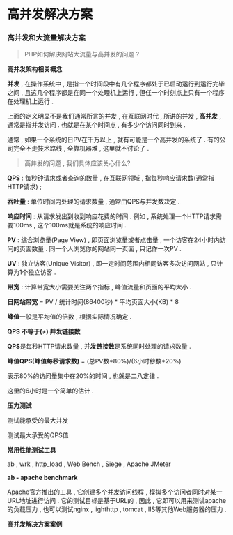 # 高并发解决方案

### 高并发和大流量解决方案

> PHP如何解决网站大流量与高并发的问题 ?

**高并发架构相关概念**

**并发** , 在操作系统中 , 是指一个时间段中有几个程序都处于已启动运行到运行完毕之间 , 且这几个程序都是在同一个处理机上运行 , 但任一个时刻点上只有一个程序在处理机上运行 .

上面的定义明显不是我们通常所言的并发 , 在互联网时代 , 所讲的并发 , **高并发** , 通常是指并发访问 . 也就是在某个时间点 , 有多少个访问同时到来 .

通常 , 如果一个系统的日PV在千万以上 , 就有可能是一个高并发的系统了 . 有的公司完全不走技术路线 , 全靠机器堆 , 这里就不讨论了 .

> 高并发的问题 , 我们具体应该关心什么?

**QPS** : 每秒钟请求或者查询的数量 , 在互联网领域 , 指每秒响应请求数\(通常指HTTP请求\) ;

**吞吐量** : 单位时间内处理的请求数量 , 通常由QPS与并发数决定 .

**响应时间** : 从请求发出到收到响应花费的时间 . 例如 , 系统处理一个HTTP请求需要100ms , 这个100ms就是系统的响应时间 .

**PV** : 综合浏览量\(Page View\) , 即页面浏览量或者点击量 , 一个访客在24小时内访问的页面数量 . 同一个人浏览你的网站同一页面 , 只记作一次PV .

**UV** : 独立访客\(Unique Visitor\) , 即一定时间范围内相同访客多次访问网站 , 只计算为1个独立访客 .

**带宽** : 计算带宽大小需要关注两个指标 , 峰值流量和页面的平均大小 .

**日网站带宽** = PV / 统计时间\(86400秒\) \* 平均页面大小\(KB\) \* 8

**峰值**一般是平均值的倍数 , 根据实际情况确定 .

**QPS 不等于\(≠\) 并发链接数**

**QPS**是每秒HTTP请求数量 , **并发链接数**是系统同时处理的请求数量 .

**峰值QPS\(峰值每秒请求数\)** = \(总PV数\*80%\)/\(6小时秒数\*20%\)

表示80%的访问量集中在20%的时间 , 也就是二八定律 .

这里的6小时是一个简单的估计 .

**压力测试**

测试能承受的最大并发

测试最大承受的QPS值

**常用性能测试工具**

ab , wrk , http\_load , Web Bench , Siege , Apache JMeter

**ab - apache benchmark**

Apache官方推出的工具 , 它创建多个并发访问线程 , 模拟多个访问者同时对某一URL地址进行访问 . 它的测试目标是基于URL的 , 因此 , 它即可以用来测试apache的负载压力 , 也可以测试nginx , lighthttp , tomcat , IIS等其他Web服务器的压力 . 

**高并发解决方案案例**

